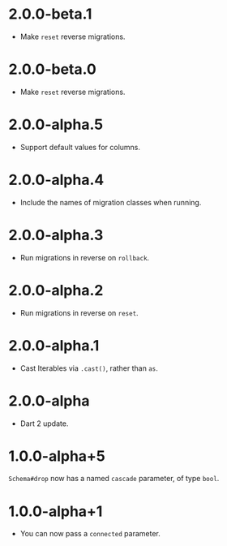 # 2.0.0-beta.1
* Make `reset` reverse migrations.

# 2.0.0-beta.0
* Make `reset` reverse migrations.

# 2.0.0-alpha.5
* Support default values for columns.

# 2.0.0-alpha.4
* Include the names of migration classes when running.

# 2.0.0-alpha.3
* Run migrations in reverse on `rollback`.

# 2.0.0-alpha.2
* Run migrations in reverse on `reset`.

# 2.0.0-alpha.1
* Cast Iterables via `.cast()`, rather than `as`.

# 2.0.0-alpha
* Dart 2 update.

# 1.0.0-alpha+5
`Schema#drop` now has a named `cascade` parameter, of type `bool`.

# 1.0.0-alpha+1
* You can now pass a `connected` parameter.